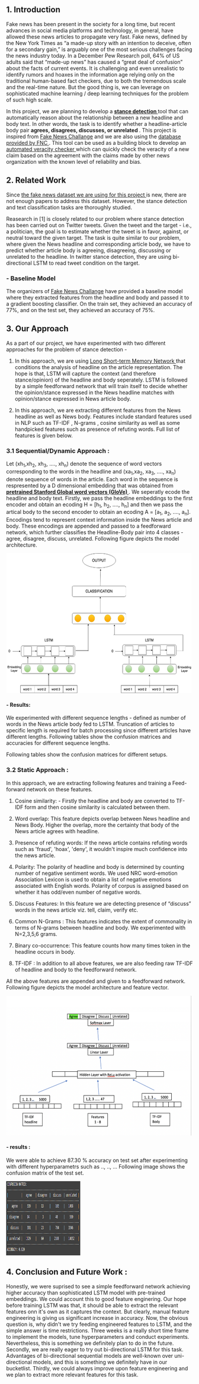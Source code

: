 ## 1. Introduction
Fake news has been present in the society for a long time, but recent advances in social media platforms and technology, in general, have allowed these news articles to propagate very fast. Fake news, defined by the New York Times as “a made-up story with an intention to deceive, often for a secondary gain,” is arguably one of the most serious challenges facing the news industry today. In a December Pew Research poll, 64% of US adults said that “made-up news” has caused a “great deal of confusion” about the facts of current events. It is challenging and even unrealistic to identify rumors and hoaxes in the information age relying only on the traditional human-based fact checkers, due to both the tremendous scale and the real-time nature. But the good thing is, we can leverage on sophisticated machine learning / deep learning techniques for the problem of such high scale.

In this project, we are planning to develop a <b> <a href="https://web.stanford.edu/class/cs224n/reports/2754942.pdf"> stance detection </a> </b> tool that can automatically reason about the relationship between a new headline and body text. In other words, the task is to identify whether a headline-article body pair <b> agrees, disagrees, discusses, or unrelated </b>. This project is inspired from  <a href="http://www.fakenewschallenge.org/">Fake News Challange</a> and we are also using the <a href="https://github.com/FakeNewsChallenge/fnc-1"> database provided by FNC </a>. 
This tool can be used as a building block to develop an <a href="http://ranger.uta.edu/~cli/pubs/2017/claimbuster-kdd17-hassan.pdf"> automated veracity checker </a> which can quickly check the veracity of a new claim based on the agreement with the claims made by other news organization with the known level of reliability and bias.

## 2. Related Work
Since <a href="https://github.com/FakeNewsChallenge/fnc-1">the fake news dataset we are using for this project </a> is new, there are not enough papers to address this dataset. However, the stance detection and text classification tasks are thoroughly studied.

Reasearch in [1] is closely related to our problem where stance detection has been carried out on Twitter tweets. Given the tweet and the target - i.e., a politician, the goal is to estimate whether the tweet is in favor, against, or neutral toward the given target. The task is quite similar to our problem, where given the News headline and corresponding article body, we have to predict whether article body is agreeing, disagreeing, discussing or unrelated to the headline. In twitter stance detection, they are using bi-directional LSTM to read tweet condition on the target. 

### - Baseline Model 
The organizers of <a href="http://www.fakenewschallenge.org/">Fake News Challange</a> have provided a baseline model where they extracted features from the headline and body and passed it to a gradient boosting classifier. On the train set, they achieved an accuracy of 77%, and on the test set, they achieved an accuracy of 75%.  

## 3. Our Approach

As a part of our project, we have experimented with two different approaches for the problem of stance detection - 

1. In this approach, we are using <a href = "https://deeplearning4j.org/lstm.html"> Long Short-term Memory Network </a> that conditions the analysis of headline on the article representation. The hope is that, LSTM will capture the context (and therefore stance/opinion) of the headline and body seperately. LSTM is followed by a simple feedforward network that will train itself to decide whether the opinion/stance expressed in the News headline matches with opinion/stance expressed in News article body. 

2. In this approach, we are extracting different features from the News headline as well as News body. Features include standard features used in NLP such as TF-IDF , N-grams , cosine similarity as well as some handpicked features such as presence of refuting words. Full list of features is given below. 

### 3.1 Sequential/Dynamic Approach :

Let (xh<sub>1</sub>,xh<sub>2</sub>, xh<sub>3</sub>, ...., xh<sub>n</sub>) denote the sequence of word vectors corresponding to the words in the headline and (xa<sub>1</sub>,xa<sub>2</sub>, xa<sub>3</sub>, ...., xa<sub>n</sub>) denote sequence of words in the article. Each word in the sequence is respresented by a D dimensional embedding that was obtained from  <b> <a href = "https://nlp.stanford.edu/projects/glove/">  pretrained Stanford Global word vectors (GloVe) </a> </b> . We seperatly ecode the headline and body text. Firstly, we pass the headline embeddings to the first encoder and obtain an ecoding H = [h<sub>1</sub>, h<sub>2</sub>, ...., h<sub>n</sub>] and then we pass the artical body to the second encoder to obtain an ecoding A = [a<sub>1</sub>, a<sub>2</sub>, ...., a<sub>n</sub>]. Encodings tend to represent context information inside the News article and body. These encodings are appended and passed to a feedforward network, which further classifies the Headline-Body pair into 4 classes - agree, disagree, discuss, unrelated. Following figure depicts the model architecture. 


<img src="https://raw.githubusercontent.com/amraw/Fake-News-Busters/master/fnc-1-master/lstm.jpg" alt="Mountain View" width="500" height="377">

#### - Results: 
	
We experimented with different sequence lengths - defined as number of words in the News article body fed to LSTM. Truncation of articles to specific length is required for batch processing since different articles have different lengths. Following tables show the confusion matrices and accuracies for different sequence lengths. 





 Following tables show the confusion matrices for different setups. 



### 3.2 Static Approach :
 
In this approach, we are extracting following features and training a Feed-forward network on these features.  

1. Cosine similarity: -  Firstly the headline and body are converted to TF-IDF form and then cosine similarity is calculated between them.

2. Word overlap: This feature depicts overlap between News headline and News Body. Higher the overlap, more the certainty that body of the News article agrees with headline. 

3. Presence of refuting words: If the news article contains refuting words such as 'fraud', 'hoax', 'deny', it wouldn't inspire much confidence into the news article. 

4. Polarity: The polarity of headline and body is determined by counting number of negative sentiment words. We used NRC word-emotion Association Lexicon is used to obtain a list of negative emotions associated with English words. Polarity of corpus is assigned based on whether it has odd/even number of negative words. 

5. Discuss Features: In this feature we are detecting presence of “discuss” words in the news article viz. tell, claim, verify etc. 

6. Common N-Grams : This features indicates the extent of commonality in terms of N-grams between headline and body.  We experimented with N=2,3,5,6 grams.

7. Binary co-occurrence: This feature counts how many times token in the headline occurs in body. 

8. TF-IDF : In addition to all above features, we are also feeding raw TF-IDF of headline and body to the feedforward network.  

All the above features are appended and given to a feedforward network. Following figure depicts the model architecture and feature vector. 

<img src="https://raw.githubusercontent.com/amraw/Fake-News-Busters/master/fnc-1-master/feed1.png" alt="Mountain View" width="500" height="377">

#### - results : 

We were able to achieve 87.30 % accuracy on test set after experimenting with different hyperparametrs such as .., .., ... Following image shows the confusion matrix of the test set. 

<img src="https://github.com/amraw/Fake-News-Busters/blob/master/fnc-1-master/lstm6.png" width = "200" height = "200">


## 4. Conclusion and Future Work : 

Honestly, we were suprised to see a simple feedforward network achieving higher accuracy than sophisticated LSTM model with pre-trained embeddings. We could account this to good feature enginering. Our hope before training LSTM was that, it should be able to extract the relevant features onn it's own as it captures the context. But clearly, manual feature engineering is giving us significant increase in accuracy. Now, the obvious question is, why didn't we try feeding engineered features to LSTM, and the simple answer is time restrictions. Three weeks is a really short time frame to implement the models, tune hyperparameters and conduct experiments. Nevertheless, this is something we definitely plan to do in the future. Secondly, we are really eager to try out bi-directional LSTM for this task. Advantages of bi-directional sequential models are well-known over uni-directional models, and this is something we definitely have in our bucketlist. Thirdly, we could always improve upon feature engineering and we plan to extract more relevant features for this task.  

